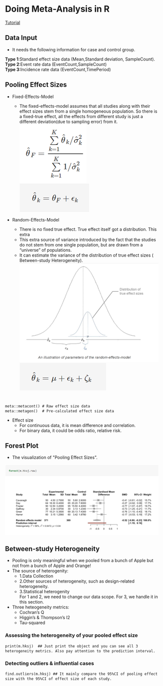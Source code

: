 # Doing Meta-Analysis in R
[Tutorial](https://bookdown.org/MathiasHarrer/Doing_Meta_Analysis_in_R/detecting-outliers-influential-cases.html)

## Data Input
* It needs the following information for case and control group.  

**Type 1**:Standard effect size data (Mean,Standard deviation, SampleCount).   
**Type 2**:Event rate data (EventCount,SampleCount)  
**Type 3**:Incidence rate data (EventCount,TimePeriod)


## Pooling Effect Sizes
* Fixed-Effects-Model  
	- The fixed-effects-model assumes that all studies along with their effect sizes stem from a single homogeneous population. So there is a fixed-true effect, all the effects from different study is just a different deviation(due to sampling error) from it.  
	![4.1](https://github.com/zhukuixi/AshenOne/blob/master/MetaAnalysisInR/img/4.1.png)  
    ![4.2](https://github.com/zhukuixi/AshenOne/blob/master/MetaAnalysisInR/img/4.2.png)

* Random-Effects-Model
	- There is no fixed true effect. True effect itself got a distribution. This extra
	- This extra source of variance introduced by the fact that the studies do not stem from one single population,     but are drawn from a “universe” of populations.
	- It can estimate the variance of the distribution of true effect sizes ( Between-study Heterogeneity).  
	![4.3](https://github.com/zhukuixi/AshenOne/blob/master/MetaAnalysisInR/img/4.3.png)    
	![4.4](https://github.com/zhukuixi/AshenOne/blob/master/MetaAnalysisInR/img/4.4.png)  
# 
	meta::metacont() # Raw effect size data
	meta::metagen()  # Pre-calculated effect size data

* Effect size  
	- For continuous data, it is mean difference and correlation.
	- For binary data, it could be odds ratio, relative risk.

## Forest Plot 
* The visualization of "Pooling Effect Sizes".

![5.1](https://github.com/zhukuixi/AshenOne/blob/master/MetaAnalysisInR/img/5.1.png)  


## Between-study Heterogeneity
 -  Pooling is only meaningful when we pooled from a bunch of Apple but not from a bunch of Apple and Orange!
 -  The source of heterogenity:
	 -  1.Data Collection
	 -  2.Other sources of heterogeneity, such as design-related heterogeneity.
	 -  3.Statistical heterogenity  
	For 1 and 2, we need to change our data scope.
	For 3, we handle it in this section.
 - Three heteogeneity metrics:
	- Cochran’s Q
	- Higgin’s & Thompson’s I2
	- Tau-squared

### Assessing the heterogeneity of your pooled effect size
	print(m.hksj)  ## Just print the object and you can see all 3 heterogeneity metrics. Also pay attention to the prediction interval.


### Detecting outliers & influential cases
	find.outliers(m.hksj) ## It mainly compare the 95%CI of pooling effect size with the 95%CI of effect size of each study. 